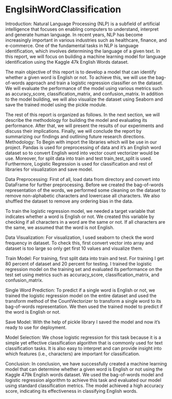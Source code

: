 # EnglsihWordClassification
Introduction:
	Natural Language Processing (NLP) is a subfield of artificial intelligence that focuses on enabling computers to understand, interpret and generate human language. In recent years, NLP has become increasingly important in various industries such as healthcare, finance, and e-commerce. One of the fundamental tasks in NLP is language identification, which involves determining the language of a given text. In this report, we will focus on building a machine learning model for language identification using the Kaggle 47k English Words dataset.

The main objective of this report is to develop a model that can identify whether a given word is English or not. To achieve this, we will use the bag-of-words approach and train a logistic regression classifier on the dataset. We will evaluate the performance of the model using various metrics such as accuracy_score, classification_matrix, and confusion_matrix. In addition to the model building, we will also visualize the dataset using Seaborn and save the trained model using the pickle module.

The rest of this report is organized as follows. In the next section, we will describe the methodology for building the model and evaluating its performance. After that, we will present the results of our experiments and discuss their implications. Finally, we will conclude the report by summarizing our findings and outlining future research directions.
Methodology:
To Begin with import the libraries which will be use in our project. Pandas is used for    preprocessing of data and it’s an English word dataset so to convert English word into vector count vectorizer would be use. Moreover, for split data into train and test train_test_split is used. Furthermore, Logistic Regression is used for classification and rest of libraries for visualization and save model.
 


Data Preprocessing:
	First of all, load data from directory and convert into DataFrame for further preprocessing. Before we created the bag-of-words representation of the words, we performed some cleaning on the dataset to remove non-alphabetic characters and lowercase all characters. We also shuffled the dataset to remove any ordering bias in the data. 

 


 

To train the logistic regression model, we needed a target variable that indicates whether a word is English or not. We created this variable by checking if all characters in a word are the same or not. If all characters are the same, we assumed that the word is not English.
 

Data Visualization:
	For visualization, I used seaborn to check the word frequency in dataset. To check this, first convert vector into array and dataset is too large so only get first 10 values and visualize them.
 






Train Model:
	For training, first split data into train and test. For training I get 80 percent of dataset and 20 percent for testing. I trained the logistic regression model on the training set and evaluated its performance on the test set using metrics such as accuracy_score, classification_matrix, and confusion_matrix. 
 
 


Single Word Prediction:
	To predict if a single word is English or not, we trained the logistic regression model on the entire dataset and used the transform method of the CountVectorizer to transform a single word to its bag-of-words representation. We then used the trained model to predict if the word is English or not.
 

Save Model:
	With the help of pickle library I saved the model and now it’s ready to use for deployment.
	 


Model Selection:
	We chose logistic regression for this task because it is a simple yet effective classification algorithm that is commonly used for text classification tasks. It is also easy to interpret and can provide insight into which features (i.e., characters) are important for classification.

Conclusion:
	In conclusion, we have successfully created a machine learning model that can determine whether a given word is English or not using the Kaggle 479k English words dataset. We used the bag-of-words model and logistic regression algorithm to achieve this task and evaluated our model using standard classification metrics. The model achieved a high accuracy score, indicating its effectiveness in classifying English words.

